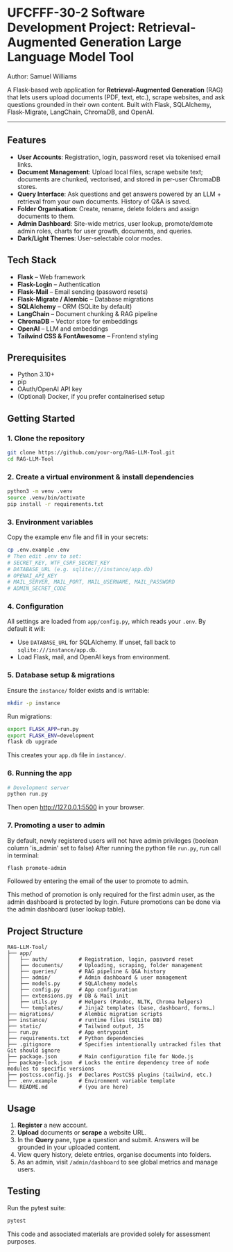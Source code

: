 # UFCFFF-30-2 Software Development Project: Retrieval-Augmented Generation Large Language Model Tool

Author: Samuel Williams

A Flask-based web application for **Retrieval-Augmented Generation** (RAG) that lets users upload documents (PDF, text, etc.), scrape websites, and ask questions grounded in their own content. Built with Flask, SQLAlchemy, Flask-Migrate, LangChain, ChromaDB, and OpenAI.

---

## Features

- **User Accounts**: Registration, login, password reset via tokenised email links.
- **Document Management**: Upload local files, scrape website text; documents are chunked, vectorised, and stored in per-user ChromaDB stores.
- **Query Interface**: Ask questions and get answers powered by an LLM + retrieval from your own documents. History of Q&A is saved.
- **Folder Organisation**: Create, rename, delete folders and assign documents to them.
- **Admin Dashboard**: Site-wide metrics, user lookup, promote/demote admin roles, charts for user growth, documents, and queries.
- **Dark/Light Themes**: User-selectable color modes.

## Tech Stack

- **Flask** – Web framework
- **Flask-Login** – Authentication
- **Flask-Mail** – Email sending (password resets)
- **Flask-Migrate / Alembic** – Database migrations
- **SQLAlchemy** – ORM (SQLite by default)
- **LangChain** – Document chunking & RAG pipeline
- **ChromaDB** – Vector store for embeddings
- **OpenAI** – LLM and embeddings
- **Tailwind CSS & FontAwesome** – Frontend styling

## Prerequisites

- Python 3.10+
- pip
- OAuth/OpenAI API key
- (Optional) Docker, if you prefer containerised setup

## Getting Started

### 1. Clone the repository

```bash
git clone https://github.com/your-org/RAG-LLM-Tool.git
cd RAG-LLM-Tool
```

### 2. Create a virtual environment & install dependencies

```bash
python3 -m venv .venv
source .venv/bin/activate
pip install -r requirements.txt
```

### 3. Environment variables

Copy the example env file and fill in your secrets:

```bash
cp .env.example .env
# Then edit .env to set:
# SECRET_KEY, WTF_CSRF_SECRET_KEY
# DATABASE_URL (e.g. sqlite:///instance/app.db)
# OPENAI_API_KEY
# MAIL_SERVER, MAIL_PORT, MAIL_USERNAME, MAIL_PASSWORD
# ADMIN_SECRET_CODE
```

### 4. Configuration

All settings are loaded from `app/config.py`, which reads your `.env`. By default it will:

- Use `DATABASE_URL` for SQLAlchemy. If unset, fall back to `sqlite:///instance/app.db`.
- Load Flask, mail, and OpenAI keys from environment.

### 5. Database setup & migrations

Ensure the `instance/` folder exists and is writable:

```bash
mkdir -p instance
```

Run migrations:

```bash
export FLASK_APP=run.py
export FLASK_ENV=development
flask db upgrade
```

This creates your `app.db` file in `instance/`.

### 6. Running the app

```bash
# Development server
python run.py
```

Then open <http://127.0.0.1:5500> in your browser.

### 7. Promoting a user to admin

By default, newly registered users will not have admin privileges (boolean column 'is_admin' set to false)
After running the python file `run.py`, run call in terminal: 

```bash
flash promote-admin
```
Followed by entering the email of the user to promote to admin.

This method of promotion is only required for the first admin user, as the admin dashboard is protected by login. Future promotions can be done via the admin dashboard (user lookup table).

## Project Structure

```
RAG-LLM-Tool/
├── app/
│   ├── auth/          # Registration, login, password reset
│   ├── documents/     # Uploading, scraping, folder management
│   ├── queries/       # RAG pipeline & Q&A history
│   ├── admin/         # Admin dashboard & user management
│   ├── models.py      # SQLAlchemy models
│   ├── config.py      # App configuration
│   ├── extensions.py  # DB & Mail init
│   ├── utils.py       # Helpers (Pandoc, NLTK, Chroma helpers)
│   └── templates/     # Jinja2 templates (base, dashboard, forms…)
├── migrations/        # Alembic migration scripts
├── instance/          # runtime files (SQLite DB)
├── static/            # Tailwind output, JS
├── run.py             # App entrypoint
├── requirements.txt   # Python dependencies
├── .gitignore         # Specifies intentionally untracked files that Git should ignore
├── package.json       # Main configuration file for Node.js
├── package-lock.json  # Locks the entire dependency tree of node modules to specific versions
├── postcss.config.js  # Declares PostCSS plugins (tailwind, etc.)
├── .env.example       # Environment variable template
└── README.md          # (you are here)
```

## Usage

1. **Register** a new account.
2. **Upload** documents or **scrape** a website URL.
3. In the **Query** pane, type a question and submit. Answers will be grounded in your uploaded content.
4. View query history, delete entries, organise documents into folders.
5. As an admin, visit `/admin/dashboard` to see global metrics and manage users.

## Testing

Run the pytest suite:

```bash
pytest
```

This code and associated materials are provided solely for assessment purposes.